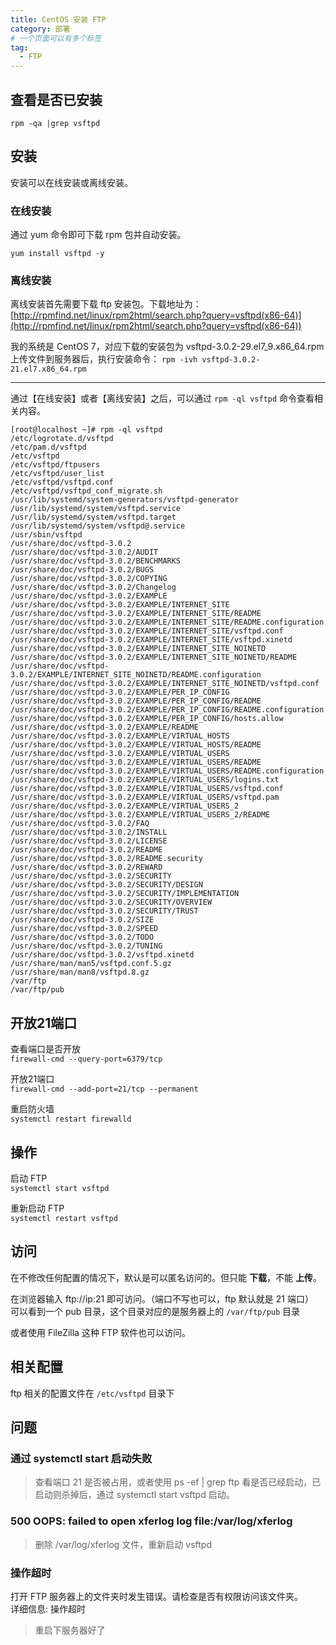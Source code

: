 ```yaml
---
title: CentOS 安装 FTP
category: 部署
# 一个页面可以有多个标签
tag:
  - FTP
---
```


## 查看是否已安装

`rpm -qa |grep vsftpd`

## 安装

安装可以在线安装或离线安装。

### 在线安装

通过 yum 命令即可下载 rpm 包并自动安装。

`yum install vsftpd -y`

### 离线安装

离线安装首先需要下载 ftp 安装包。下载地址为：[http://rpmfind.net/linux/rpm2html/search.php?query=vsftpd(x86-64)](http://rpmfind.net/linux/rpm2html/search.php?query=vsftpd(x86-64))

我的系统是 CentOS 7，对应下载的安装包为 vsftpd-3.0.2-29.el7_9.x86_64.rpm  
上传文件到服务器后，执行安装命令：
`rpm -ivh vsftpd-3.0.2-21.el7.x86_64.rpm`


---

通过【在线安装】或者【离线安装】之后，可以通过 `rpm -ql vsftpd` 命令查看相关内容。

``` shell
[root@localhost ~]# rpm -ql vsftpd
/etc/logrotate.d/vsftpd
/etc/pam.d/vsftpd
/etc/vsftpd
/etc/vsftpd/ftpusers
/etc/vsftpd/user_list
/etc/vsftpd/vsftpd.conf
/etc/vsftpd/vsftpd_conf_migrate.sh
/usr/lib/systemd/system-generators/vsftpd-generator
/usr/lib/systemd/system/vsftpd.service
/usr/lib/systemd/system/vsftpd.target
/usr/lib/systemd/system/vsftpd@.service
/usr/sbin/vsftpd
/usr/share/doc/vsftpd-3.0.2
/usr/share/doc/vsftpd-3.0.2/AUDIT
/usr/share/doc/vsftpd-3.0.2/BENCHMARKS
/usr/share/doc/vsftpd-3.0.2/BUGS
/usr/share/doc/vsftpd-3.0.2/COPYING
/usr/share/doc/vsftpd-3.0.2/Changelog
/usr/share/doc/vsftpd-3.0.2/EXAMPLE
/usr/share/doc/vsftpd-3.0.2/EXAMPLE/INTERNET_SITE
/usr/share/doc/vsftpd-3.0.2/EXAMPLE/INTERNET_SITE/README
/usr/share/doc/vsftpd-3.0.2/EXAMPLE/INTERNET_SITE/README.configuration
/usr/share/doc/vsftpd-3.0.2/EXAMPLE/INTERNET_SITE/vsftpd.conf
/usr/share/doc/vsftpd-3.0.2/EXAMPLE/INTERNET_SITE/vsftpd.xinetd
/usr/share/doc/vsftpd-3.0.2/EXAMPLE/INTERNET_SITE_NOINETD
/usr/share/doc/vsftpd-3.0.2/EXAMPLE/INTERNET_SITE_NOINETD/README
/usr/share/doc/vsftpd-3.0.2/EXAMPLE/INTERNET_SITE_NOINETD/README.configuration
/usr/share/doc/vsftpd-3.0.2/EXAMPLE/INTERNET_SITE_NOINETD/vsftpd.conf
/usr/share/doc/vsftpd-3.0.2/EXAMPLE/PER_IP_CONFIG
/usr/share/doc/vsftpd-3.0.2/EXAMPLE/PER_IP_CONFIG/README
/usr/share/doc/vsftpd-3.0.2/EXAMPLE/PER_IP_CONFIG/README.configuration
/usr/share/doc/vsftpd-3.0.2/EXAMPLE/PER_IP_CONFIG/hosts.allow
/usr/share/doc/vsftpd-3.0.2/EXAMPLE/README
/usr/share/doc/vsftpd-3.0.2/EXAMPLE/VIRTUAL_HOSTS
/usr/share/doc/vsftpd-3.0.2/EXAMPLE/VIRTUAL_HOSTS/README
/usr/share/doc/vsftpd-3.0.2/EXAMPLE/VIRTUAL_USERS
/usr/share/doc/vsftpd-3.0.2/EXAMPLE/VIRTUAL_USERS/README
/usr/share/doc/vsftpd-3.0.2/EXAMPLE/VIRTUAL_USERS/README.configuration
/usr/share/doc/vsftpd-3.0.2/EXAMPLE/VIRTUAL_USERS/logins.txt
/usr/share/doc/vsftpd-3.0.2/EXAMPLE/VIRTUAL_USERS/vsftpd.conf
/usr/share/doc/vsftpd-3.0.2/EXAMPLE/VIRTUAL_USERS/vsftpd.pam
/usr/share/doc/vsftpd-3.0.2/EXAMPLE/VIRTUAL_USERS_2
/usr/share/doc/vsftpd-3.0.2/EXAMPLE/VIRTUAL_USERS_2/README
/usr/share/doc/vsftpd-3.0.2/FAQ
/usr/share/doc/vsftpd-3.0.2/INSTALL
/usr/share/doc/vsftpd-3.0.2/LICENSE
/usr/share/doc/vsftpd-3.0.2/README
/usr/share/doc/vsftpd-3.0.2/README.security
/usr/share/doc/vsftpd-3.0.2/REWARD
/usr/share/doc/vsftpd-3.0.2/SECURITY
/usr/share/doc/vsftpd-3.0.2/SECURITY/DESIGN
/usr/share/doc/vsftpd-3.0.2/SECURITY/IMPLEMENTATION
/usr/share/doc/vsftpd-3.0.2/SECURITY/OVERVIEW
/usr/share/doc/vsftpd-3.0.2/SECURITY/TRUST
/usr/share/doc/vsftpd-3.0.2/SIZE
/usr/share/doc/vsftpd-3.0.2/SPEED
/usr/share/doc/vsftpd-3.0.2/TODO
/usr/share/doc/vsftpd-3.0.2/TUNING
/usr/share/doc/vsftpd-3.0.2/vsftpd.xinetd
/usr/share/man/man5/vsftpd.conf.5.gz
/usr/share/man/man8/vsftpd.8.gz
/var/ftp
/var/ftp/pub
```

## 开放21端口

查看端口是否开放  
`firewall-cmd --query-port=6379/tcp`

开放21端口  
`firewall-cmd --add-port=21/tcp --permanent`

重启防火墙  
`systemctl restart firewalld`

## 操作

启动 FTP  
`systemctl start vsftpd`

重新启动 FTP  
`systemctl restart vsftpd`


## 访问

在不修改任何配置的情况下，默认是可以匿名访问的。但只能 **下载**，不能 **上传**。 

在浏览器输入 ftp://ip:21 即可访问。（端口不写也可以，ftp 默认就是 21 端口）  
可以看到一个 pub 目录，这个目录对应的是服务器上的 `/var/ftp/pub` 目录

或者使用 FileZilla 这种 FTP 软件也可以访问。

## 相关配置

ftp 相关的配置文件在 `/etc/vsftpd` 目录下

## 问题

### 通过 systemctl start 启动失败

> 查看端口 21 是否被占用，或者使用 ps -ef | grep ftp 看是否已经启动，已启动则杀掉后，通过 systemctl start vsftpd 启动。

### 500 OOPS: failed to open xferlog log file:/var/log/xferlog

> 删除 /var/log/xferlog 文件，重新启动 vsftpd

### 操作超时

打开 FTP 服务器上的文件夹时发生错误。请检查是否有权限访问该文件夹。  
详细信息: 操作超时

> 重启下服务器好了